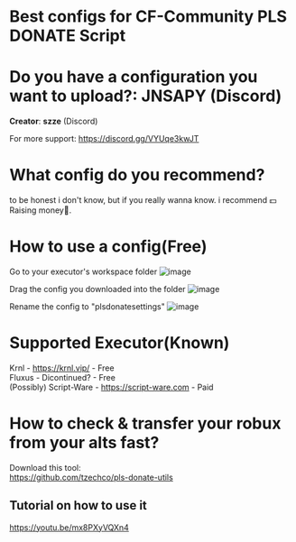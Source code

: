 # Best configs for CF-Community PLS DONATE Script
# Do you have a configuration you want to upload?: **JNSAPY**   (Discord)

**Creator**:  **szze** (Discord)

For more support:
https://discord.gg/VYUqe3kwJT
# What config do you recommend?
to be honest i don't know, but if you really wanna know. i recommend 💵Raising money🏦.
# How to use a config(Free)
Go to your executor's workspace folder
![image](https://user-images.githubusercontent.com/49023948/208844577-8c82fbec-0728-4c1a-a268-4c1c83b62cc6.png)


Drag the config you downloaded into the folder
![image](https://user-images.githubusercontent.com/49023948/208844622-b6ad7932-5330-48f5-83d2-925660533e42.png)


Rename the config to "plsdonatesettings"
![image](https://user-images.githubusercontent.com/49023948/208844661-865ff8cc-9b34-4d2a-8860-03e21069a863.png)  


# Supported Executor(Known)  
Krnl - https://krnl.vip/ - Free  
Fluxus - Dicontinued? - Free  
(Possibly) Script-Ware - https://script-ware.com - Paid
# How to check & transfer your robux from your alts fast?
Download this tool:  
https://github.com/tzechco/pls-donate-utils
## Tutorial on how to use it
https://youtu.be/mx8PXyVQXn4
